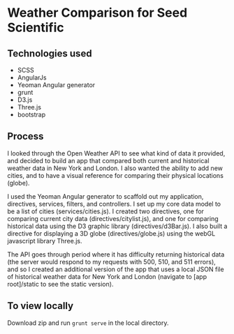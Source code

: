 # Weather Comparison for Seed Scientific

 
## Technologies used
  * SCSS
  * AngularJs
  * Yeoman Angular generator
  * grunt
  * D3.js
  * Three.js
  * bootstrap

## Process 
 I looked through the Open Weather API to see what kind of data it provided, and decided to build an app that compared both current and historical weather data in New York and London. I also wanted the ability to add new cities, and to have a visual reference for comparing their physical locations (globe).
 
 I used the Yeoman Angular generator to scaffold out my application, directives, services, filters, and controllers. I set up my core data model to be a list of cities (services/cities.js). I created two directives, one for comparing current city data (directives/citylist.js), and one for comparing historical data using the D3 graphic library (directives/d3Bar.js). I also built a directive for displaying a 3D globe (directives/globe.js) using the webGL javascript library Three.js. 
 
 The API goes through period where it has difficulty returning historical data (the server would respond to my requests with 500, 510, and 511 errors), and so I created an additional version of the app that uses a local JSON file of historical weather data for New York and London (navigate to [app root]/static to see the static version).  

## To view locally

Download zip and run `grunt serve` in the local directory.


